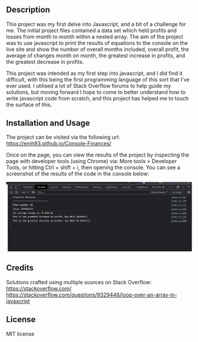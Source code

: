 # <Console-Finances>

## Description

This project was my first delve into Javascript, and a bit of a challenge for me. The initial project files contained a data set which held profits and losses from  month to month within a nested array. The aim of the project was to use javascript to print the results of equations to the console on the live site and show the number of overall months included, overall profit, the average of changes month on month, the greatest increase in profits, and the greatest decrease in profits.

This project was intended as my first step into javascript, and I did find it difficult, with this being the first programming language of this sort that I've ever used. I utilised a lot of Stack Overflow forums to help guide my solutions, but moving forward I hope to come to better understand how to write javascript code from scratch, and this project has helped me to touch the surface of this.


## Installation and Usage

The project can be visited via the following url: https://emh93.github.io/Console-Finances/ 

Once on the page, you can view the results of the project by inspecting the page with developer tools (using Chrome) via: More tools > Developer Tools, or hitting Ctrl + shift + i, then opening the console. You can see a screenshot of the results of the code in the console below:

![Screenshot showing the final output of the project in the console in dev tools in Google Chrome.](./images/console-final.PNG)


## Credits

Solutions crafted using multiple sources on Stack Overflow: 
https://stackoverflow.com/ 
https://stackoverflow.com/questions/9329446/loop-over-an-array-in-javascript 

## License

MIT license
